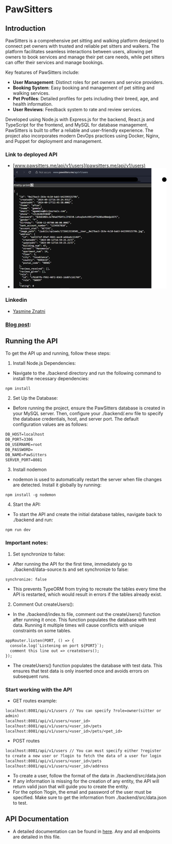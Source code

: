 # PawSitters

## Introduction

PawSitters is a comprehensive pet sitting and walking platform designed to connect pet owners with trusted and reliable pet sitters and walkers. The platform facilitates seamless interactions between users, allowing pet owners to book services and manage their pet care needs, while pet sitters can offer their services and manage bookings.

Key features of PawSitters include:

- **User Management**: Distinct roles for pet owners and service providers.
- **Booking System**: Easy booking and management of pet sitting and walking services.
- **Pet Profiles**: Detailed profiles for pets including their breed, age, and health information.
- **User Reviews**: Feedback system to rate and review services.

Developed using Node.js with Express.js for the backend, React.js and TypeScript for the frontend, and MySQL for database management, PawSitters is built to offer a reliable and user-friendly experience. The project also incorporates modern DevOps practices using Docker, Nginx, and Puppet for deployment and management.

### Link to deployed API 
  - [www.pawsitters.me/api/v1/users](pawsitters.me/api/v1/users)
  - ![alt text](https://github.com/Assiminee/PawSitters/blob/main/Screenshot%202024-09-19%20022806.png)

### Linkedin
  - [Yasmine Znatni](https://www.linkedin.com/in/yasmine-znatni-94a397217/)

### [Blog post](http://www.pawsitters.me):
  

## Running the API
To get the API up and running, follow these steps:
1. Install Node.js Dependencies:
- Navigate to the ./backend directory and run the following command to install the necessary dependencies:
```
npm install
```
2. Set Up the Database:
- Before running the project, ensure the PawSitters database is created in your MySQL server. Then, configure your ./backend/.env file to specify the database credentials, host, and server port. The default configuration values are as follows:
```
DB_HOST=localhost
DB_PORT=3306
DB_USERNAME=root
DB_PASSWORD=
DB_NAME=PawSitters
SERVER_PORT=8081
```
3. Install nodemon
- nodemon is used to automatically restart the server when file changes are detected. Install it globally by running:
```
npm install -g nodemon
```
4. Start the API:
- To start the API and create the initial database tables, navigate back to ./backend and run:
```
npm run dev
```
### Important notes:
1. Set synchronize to false:
- After running the API for the first time, immediately go to ./backend/data-source.ts and set synchronize to false:
```
synchronize: false
```
- This prevents TypeORM from trying to recreate the tables every time the API is restarted, which would result in errors if the tables already exist.
2. Comment Out createUsers():
- In the ./backend/index.ts file, comment out the createUsers() function after running it once. This function populates the database with test data. Running it multiple times will cause conflicts with unique constraints on some tables.
```
appRouter.listen(PORT, () => {
  console.log(`Listening on port ${PORT}`);
  comment this line out => createUsers(); 
});
```
- The createUsers() function populates the database with test data. This ensures that test data is only inserted once and avoids errors on subsequent runs.

### Start working with the API
- GET routes example:
```
localhost:8081/api/v1/users // You can specify ?role=owner(sitter or admin)
localhost:8081/api/v1/users/<user_id>
localhost:8081/api/v1/users/<user_id>/pets
localhost:8081/api/v1/users/<user_id>/pets/<pet_id>
```
- POST routes
```
localhost:8081/api/v1/users // You can must specify either ?register to create a new user or ?login to fetch the data of a user for login
localhost:8081/api/v1/users/<user_id>/pets
localhost:8081/api/v1/users/<user_id>/address
```
  - To create a user, follow the format of the data in ./backend/src/data.json
  - If any information is missing for the creation of any entity, the API will return valid json that will guide you to create the entity.
  - For the option ?login, the email and password of the user must be specified. Make sure to get the information from ./backend/src/data.json to test.

## API Documentation
  - A detailed documentation can be found in [here](https://github.com/Assiminee/PawSitters/blob/main/API%20Documentation.docx). Any and all endpoints are detailed in this file.
